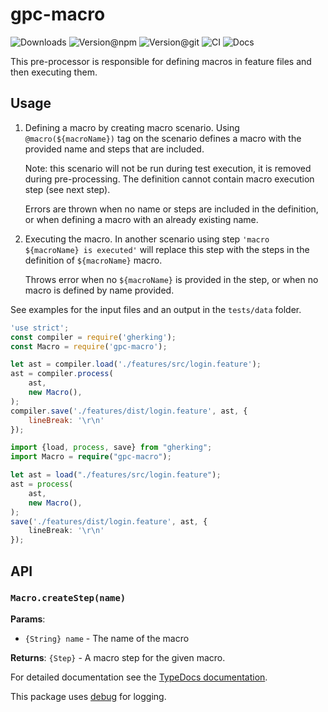 # gpc-macro

![Downloads](https://img.shields.io/npm/dw/gpc-macro?style=flat-square)
![Version@npm](https://img.shields.io/npm/v/gpc-macro?label=version%40npm&style=flat-square)
![Version@git](https://img.shields.io/github/package-json/v/gherking/gpc-macro/master?label=version%40git&style=flat-square)
![CI](https://img.shields.io/github/workflow/status/gherking/gpc-macro/CI/master?label=ci&style=flat-square)
![Docs](https://img.shields.io/github/workflow/status/gherking/gpc-macro/Docs/master?label=docs&style=flat-square)

This pre-processor is responsible for defining macros in feature files and then executing them.

## Usage

1. Defining a macro by creating  macro scenario. Using `@macro(${macroName})` tag on the scenario defines a macro with the provided name and steps that are included.

   Note: this scenario will not be run during test execution, it is removed during pre-processing. The definition cannot contain macro execution step (see next step).

   Errors are thrown when no name or steps are included in the definition, or when defining a macro with an already existing name.
   
2. Executing the macro. In another scenario using step `'macro ${macroName} is executed'` will replace this step with the steps in the definition of `${macroName}` macro.

   Throws error when no `${macroName}` is provided in the step, or when no macro is defined by name provided.

See examples for the input files and an output in the `tests/data` folder.

```javascript
'use strict';
const compiler = require('gherking');
const Macro = require('gpc-macro');

let ast = compiler.load('./features/src/login.feature');
ast = compiler.process(
    ast,
    new Macro(),
);
compiler.save('./features/dist/login.feature', ast, {
    lineBreak: '\r\n'
});
```

```typescript
import {load, process, save} from "gherking";
import Macro = require("gpc-macro");

let ast = load("./features/src/login.feature");
ast = process(
    ast,
    new Macro(),
);
save('./features/dist/login.feature', ast, {
    lineBreak: '\r\n'
});
```
## API

### `Macro.createStep(name)`

**Params**:
- `{String} name` - The name of the macro

**Returns**: `{Step}` - A macro step for the given macro.

For detailed documentation see the [TypeDocs documentation](https://gherking.github.io/gpc-macro/).

This package uses [debug](https://www.npmjs.com/package/debug) for logging.
